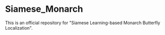 # Siamese_Monarch

This is an official repository for "Siamese Learning-based Monarch Butterfly Localization".
